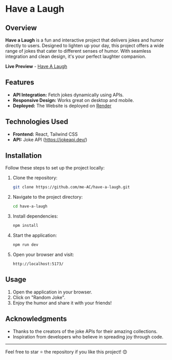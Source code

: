# Have a Laugh

## Overview

**Have a Laugh** is a fun and interactive project that delivers jokes and humor directly to users. Designed to lighten up your day, this project offers a wide range of jokes that cater to different senses of humor. With seamless integration and clean design, it's your perfect laughter companion.

**Live Preview** - [Have A Laugh](https://have-a-laugh.onrender.com)

## Features

- **API Integration:** Fetch jokes dynamically using APIs.
- **Responsive Design:** Works great on desktop and mobile.
- **Deployed:** The Website is deployed on [Render](render.com)

## Technologies Used

- **Frontend:** React, Tailwind CSS
- **API:** Joke API (https://jokeapi.dev/)

## Installation

Follow these steps to set up the project locally:

1. Clone the repository:

   ```bash
   git clone https://github.com/me-AC/have-a-laugh.git
   ```

2. Navigate to the project directory:

   ```bash
   cd have-a-laugh
   ```

3. Install dependencies:

   ```bash
   npm install
   ```

4. Start the application:

   ```bash
   npm run dev
   ```

5. Open your browser and visit:
   ```
   http://localhost:5173/
   ```

## Usage

1. Open the application in your browser.
2. Click on "Random Joke".
3. Enjoy the humor and share it with your friends!

## Acknowledgments

- Thanks to the creators of the joke APIs for their amazing collections.
- Inspiration from developers who believe in spreading joy through code.

---

Feel free to star ⭐ the repository if you like this project! 😊
